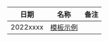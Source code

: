 | 日期 | 名称 | 备注 |
| -------- | -------- | -------- |
| 2022xxxx | [模板示例](https://github.com/jeffersonchou/jeffersonchou.github.io) |                              |
